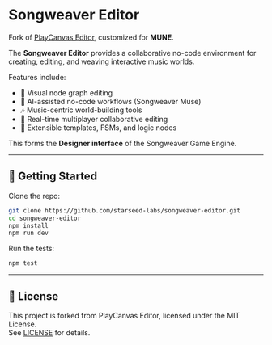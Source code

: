 # Songweaver Editor

Fork of [PlayCanvas Editor](https://github.com/playcanvas/editor), customized for **MUNE**.

The **Songweaver Editor** provides a collaborative no-code environment for creating, editing, and weaving interactive music worlds.

Features include:

- 🎨 Visual node graph editing  
- 🤖 AI-assisted no-code workflows (Songweaver Muse)  
- 🎶 Music-centric world-building tools  
- 🔄 Real-time multiplayer collaborative editing  
- 🧩 Extensible templates, FSMs, and logic nodes  

This forms the **Designer interface** of the Songweaver Game Engine.

---

## 🚀 Getting Started

Clone the repo:

```bash
git clone https://github.com/starseed-labs/songweaver-editor.git
cd songweaver-editor
npm install
npm run dev
```

Run the tests:

```bash
npm test
```

---

## 📜 License

This project is forked from PlayCanvas Editor, licensed under the MIT License.  
See [LICENSE](./LICENSE) for details.
